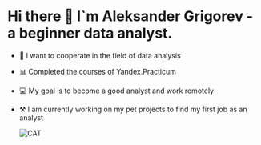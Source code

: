 # Hi there 👋 I`m Aleksander Grigorev - a beginner data analyst.


- 👯 I want to cooperate in the field of data analysis
- 📊 Сompleted the courses of Yandex.Practicum
- 💻 My goal is to become a good analyst and work remotely
- ⚒ I am currently working on my pet projects to find my first job as an analyst

  ![CAT](https://github.com/AlexandrGrig/AlexandrGrig/assets/141273793/b257519e-80f8-404f-9dfc-aa19734af8a7)





